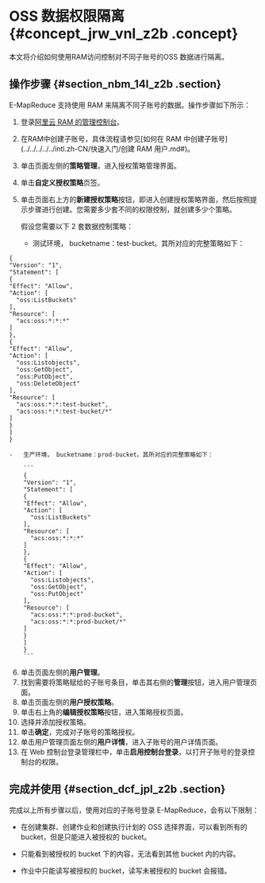 # OSS 数据权限隔离 {#concept_jrw_vnl_z2b .concept}

本文将介绍如何使用RAM访问控制对不同子账号的OSS 数据进行隔离。

## 操作步骤 {#section_nbm_14l_z2b .section}

E-MapReduce 支持使用 RAM 来隔离不同子账号的数据。操作步骤如下所示：

1.  登录[阿里云 RAM 的管理控制台](https://ram.console.aliyun.com/)。
2.  在RAM中创建子账号，具体流程请参见[如何在 RAM 中创建子账号](../../../../../intl.zh-CN/快速入门/创建 RAM 用户.md#)。
3.  单击页面左侧的**策略管理**，进入授权策略管理界面。
4.  单击**自定义授权策略**页签。
5.  单击页面右上方的**新建授权策略**按钮，即进入创建授权策略界面，然后按照提示步骤进行创建。您需要多少套不同的权限控制，就创建多少个策略。

    假设您需要以下 2 套数据控制策略：

    -   测试环境， bucketname：test-bucket。其所对应的完整策略如下：

```
{
"Version": "1",
"Statement": [
{
"Effect": "Allow",
"Action": [
  "oss:ListBuckets"
],
"Resource": [
  "acs:oss:*:*:*"
]
},
{
"Effect": "Allow",
"Action": [
  "oss:Listobjects",
  "oss:GetObject",
  "oss:PutObject",
  "oss:DeleteObject"
],
"Resource": [
  "acs:oss:*:*:test-bucket",
  "acs:oss:*:*:test-bucket/*"
]
}
]
}
```

    -   生产环境， bucketname：prod-bucket。其所对应的完整策略如下：

        ```
        {
        "Version": "1",
        "Statement": [
        {
        "Effect": "Allow",
        "Action": [
          "oss:ListBuckets"
        ],
        "Resource": [
          "acs:oss:*:*:*"
        ]
        },
        {
        "Effect": "Allow",
        "Action": [
          "oss:Listobjects",
          "oss:GetObject",
          "oss:PutObject"
        ],
        "Resource": [
          "acs:oss:*:*:prod-bucket",
          "acs:oss:*:*:prod-bucket/*"
        ]
        }
        ]
        }
        ```

6.  单击页面左侧的**用户管理**。
7.  找到需要将策略赋给的子账号条目，单击其右侧的**管理**按钮，进入用户管理页面。
8.  单击页面左侧的**用户授权策略**。
9.  单击右上角的**编辑授权策略**按钮，进入策略授权页面。
10. 选择并添加授权策略。
11. 单击**确定**，完成对子账号的策略授权。
12. 单击用户管理页面左侧的**用户详情**，进入子账号的用户详情页面。
13. 在 Web 控制台登录管理栏中，单击**启用控制台登录**，以打开子账号的登录控制台的权限。

## 完成并使用 {#section_dcf_jpl_z2b .section}

完成以上所有步骤以后，使用对应的子账号登录 E-MapReduce，会有以下限制：

-   在创建集群、创建作业和创建执行计划的 OSS 选择界面，可以看到所有的 bucket，但是只能进入被授权的 bucket。

-   只能看到被授权的 bucket 下的内容，无法看到其他 bucket 内的内容。

-   作业中只能读写被授权的 bucket，读写未被授权的 bucket 会报错。



